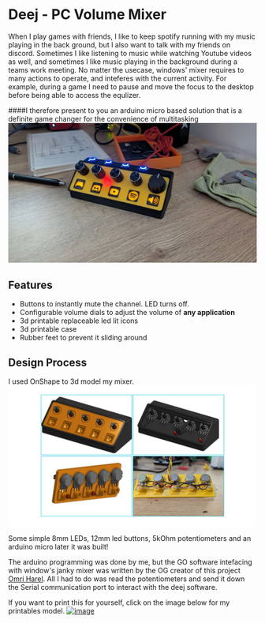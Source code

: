 # Deej - PC Volume Mixer
When I play games with friends, I like to keep spotify running with my music playing in the back ground, but I also want to talk with my friends on discord. 
Sometimes I like listening to music while watching Youtube videos as well, and sometimes I like music playing in the background during a teams work meeting. 
No matter the usecase, windows' mixer requires to many actions to operate, and inteferes with the current activity. For example, during a game I need to pause and move the focus to the desktop before being able to access the equlizer.
 
####I therefore present to you an arduino micro based solution that is a definite game changer for the convenience of multitasking
![Finished Product](/assets/Finished_Deej.jpg)

## Features
- Buttons to instantly mute the channel. LED turns off.
- Configurable volume dials to adjust the volume of **any application**
- 3d printable replaceable led lit icons
- 3d printable case
- Rubber feet to prevent it sliding around

## Design Process

I used OnShape to 3d model my mixer.
![Collage](/assets/Collage.png)

Some simple 8mm LEDs, 12mm led buttons, 5kOhm potentiometers and an arduino micro later it was built!

The arduino programming was done by me, but the GO software intefacing with window's janky mixer was written by the OG creator of this project [Omri Harel](https://github.com/omriharel/deej).
All I had to do was read the potentiometers and send it down the Serial communication port to interact with the deej software.

If you want to print this for yourself, click on the image below for my printables model.
[<img width="1149" height="619" alt="image" src="https://github.com/user-attachments/assets/02852687-7a4a-4939-b758-c112217c5d8e" />](https://www.printables.com/model/1348358-deej-with-leds)
